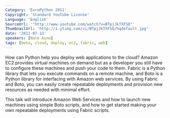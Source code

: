 ```yaml
---
Category: 'EuroPython 2011'
Copyright: 'Standard YouTube License'
Language: 'English'
SourceUrl: '"http://www.youtube.com/watch?v=BTpjJkTXFSQ"'
ThumbnailUrl: 'http://i.ytimg.com/vi/BTpjJkTXFSQ/hqdefault.jpg'
date: '2011-07-13'
speakers: [Nate Aune]
tags: [boto, cloud, deploy, ec2, fabric, web]
---
```

How can Python help you deploy web applications to the cloud? Amazon EC2
provides virtual machines on demand but as a developer you still have to
configure these machines and push your code to them. Fabric is a Python
library that lets you execute commands on a remote machine, and Boto is a
Python library for interfacing with Amazon web services. By using Fabric and
Boto, you can easily create repeatable deployments and provision new resources
as needed with minimal effort.

This talk will introduce Amazon Web Services and how to launch new machines
using simple Boto scripts, and how to get started making your own repeatable
deployments using Fabric scripts.

